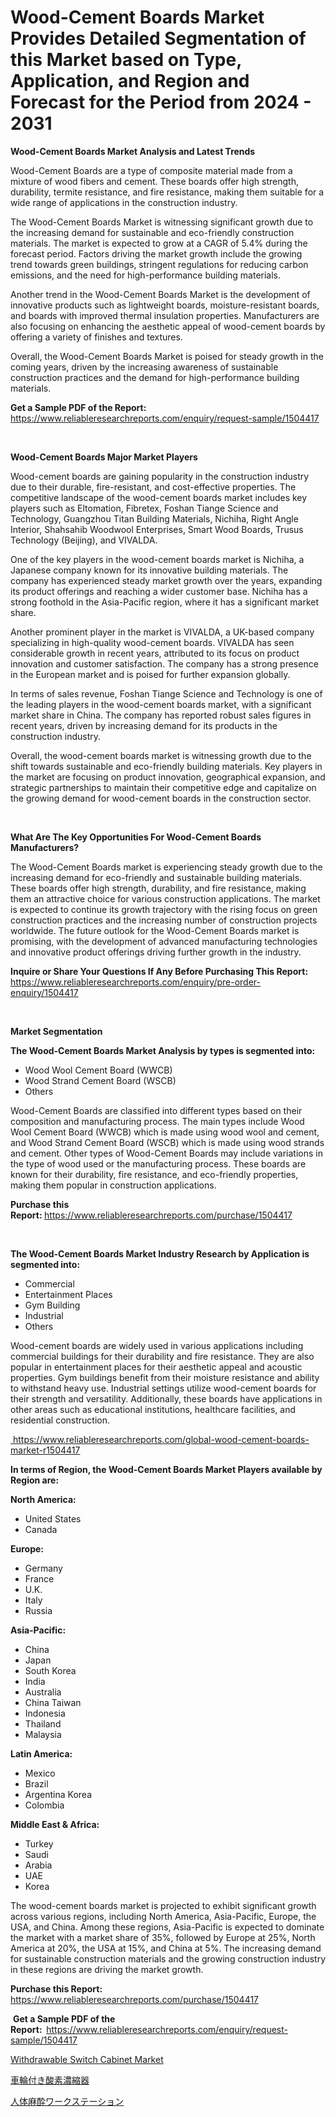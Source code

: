 <p><h1>Wood-Cement Boards Market Provides Detailed Segmentation of this Market based on Type, Application, and Region and Forecast for the Period from 2024 - 2031</h1></p><p><strong>Wood-Cement Boards Market Analysis and Latest Trends</strong></p>
<p><p>Wood-Cement Boards are a type of composite material made from a mixture of wood fibers and cement. These boards offer high strength, durability, termite resistance, and fire resistance, making them suitable for a wide range of applications in the construction industry.</p><p>The Wood-Cement Boards Market is witnessing significant growth due to the increasing demand for sustainable and eco-friendly construction materials. The market is expected to grow at a CAGR of 5.4% during the forecast period. Factors driving the market growth include the growing trend towards green buildings, stringent regulations for reducing carbon emissions, and the need for high-performance building materials.</p><p>Another trend in the Wood-Cement Boards Market is the development of innovative products such as lightweight boards, moisture-resistant boards, and boards with improved thermal insulation properties. Manufacturers are also focusing on enhancing the aesthetic appeal of wood-cement boards by offering a variety of finishes and textures.</p><p>Overall, the Wood-Cement Boards Market is poised for steady growth in the coming years, driven by the increasing awareness of sustainable construction practices and the demand for high-performance building materials.</p></p>
<p><strong>Get a Sample PDF of the Report:&nbsp;</strong> <a href="https://www.reliableresearchreports.com/enquiry/request-sample/1504417">https://www.reliableresearchreports.com/enquiry/request-sample/1504417</a></p>
<p>&nbsp;</p>
<p><strong>Wood-Cement Boards Major Market Players</strong></p>
<p><p>Wood-cement boards are gaining popularity in the construction industry due to their durable, fire-resistant, and cost-effective properties. The competitive landscape of the wood-cement boards market includes key players such as Eltomation, Fibretex, Foshan Tiange Science and Technology, Guangzhou Titan Building Materials, Nichiha, Right Angle Interior, Shahsahib Woodwool Enterprises, Smart Wood Boards, Trusus Technology (Beijing), and VIVALDA.</p><p>One of the key players in the wood-cement boards market is Nichiha, a Japanese company known for its innovative building materials. The company has experienced steady market growth over the years, expanding its product offerings and reaching a wider customer base. Nichiha has a strong foothold in the Asia-Pacific region, where it has a significant market share.</p><p>Another prominent player in the market is VIVALDA, a UK-based company specializing in high-quality wood-cement boards. VIVALDA has seen considerable growth in recent years, attributed to its focus on product innovation and customer satisfaction. The company has a strong presence in the European market and is poised for further expansion globally.</p><p>In terms of sales revenue, Foshan Tiange Science and Technology is one of the leading players in the wood-cement boards market, with a significant market share in China. The company has reported robust sales figures in recent years, driven by increasing demand for its products in the construction industry.</p><p>Overall, the wood-cement boards market is witnessing growth due to the shift towards sustainable and eco-friendly building materials. Key players in the market are focusing on product innovation, geographical expansion, and strategic partnerships to maintain their competitive edge and capitalize on the growing demand for wood-cement boards in the construction sector.</p></p>
<p>&nbsp;</p>
<p><strong>What Are The Key Opportunities For Wood-Cement Boards Manufacturers?</strong></p>
<p><p>The Wood-Cement Boards market is experiencing steady growth due to the increasing demand for eco-friendly and sustainable building materials. These boards offer high strength, durability, and fire resistance, making them an attractive choice for various construction applications. The market is expected to continue its growth trajectory with the rising focus on green construction practices and the increasing number of construction projects worldwide. The future outlook for the Wood-Cement Boards market is promising, with the development of advanced manufacturing technologies and innovative product offerings driving further growth in the industry.</p></p>
<p><strong>Inquire or Share Your Questions If Any Before Purchasing This Report:</strong> <a href="https://www.reliableresearchreports.com/enquiry/pre-order-enquiry/1504417">https://www.reliableresearchreports.com/enquiry/pre-order-enquiry/1504417</a></p>
<p>&nbsp;</p>
<p><strong>Market Segmentation</strong></p>
<p><strong>The Wood-Cement Boards Market Analysis by types is segmented into:</strong></p>
<p><ul><li>Wood Wool Cement Board (WWCB)</li><li>Wood Strand Cement Board (WSCB)</li><li>Others</li></ul></p>
<p><p>Wood-Cement Boards are classified into different types based on their composition and manufacturing process. The main types include Wood Wool Cement Board (WWCB) which is made using wood wool and cement, and Wood Strand Cement Board (WSCB) which is made using wood strands and cement. Other types of Wood-Cement Boards may include variations in the type of wood used or the manufacturing process. These boards are known for their durability, fire resistance, and eco-friendly properties, making them popular in construction applications.</p></p>
<p><strong>Purchase this Report:&nbsp;</strong><a href="https://www.reliableresearchreports.com/purchase/1504417">https://www.reliableresearchreports.com/purchase/1504417</a></p>
<p>&nbsp;</p>
<p><strong>The Wood-Cement Boards Market Industry Research by Application is segmented into:</strong></p>
<p><ul><li>Commercial</li><li>Entertainment Places</li><li>Gym Building</li><li>Industrial</li><li>Others</li></ul></p>
<p><p>Wood-cement boards are widely used in various applications including commercial buildings for their durability and fire resistance. They are also popular in entertainment places for their aesthetic appeal and acoustic properties. Gym buildings benefit from their moisture resistance and ability to withstand heavy use. Industrial settings utilize wood-cement boards for their strength and versatility. Additionally, these boards have applications in other areas such as educational institutions, healthcare facilities, and residential construction.</p></p>
<p><a href="https://www.reliableresearchreports.com/global-wood-cement-boards-market-r1504417">&nbsp;https://www.reliableresearchreports.com/global-wood-cement-boards-market-r1504417</a></p>
<p><strong>In terms of Region, the Wood-Cement Boards Market Players available by Region are:</strong></p>
<p>
    <p> <strong> North America: </strong>
        <ul>
            <li>United States</li>
            <li>Canada</li>
        </ul>
        </p> 
    <p> <strong> Europe: </strong>
        <ul>
            <li>Germany</li>
            <li>France</li>
            <li>U.K.</li>
            <li>Italy</li>
            <li>Russia</li>
        </ul>
        </p> 
    <p> <strong> Asia-Pacific: </strong>
        <ul>
            <li>China</li>
            <li>Japan</li>
            <li>South Korea</li>
            <li>India</li>
            <li>Australia</li>
            <li>China Taiwan</li>
            <li>Indonesia</li>
            <li>Thailand</li>
            <li>Malaysia</li>
        </ul>
        </p> 
    <p> <strong> Latin America: </strong>
        <ul>
            <li>Mexico</li>
            <li>Brazil</li>
            <li>Argentina Korea</li>
            <li>Colombia</li>
        </ul>
        </p> 
    <p> <strong> Middle East & Africa: </strong>
        <ul>
            <li>Turkey</li>
            <li>Saudi</li>
            <li>Arabia</li>
            <li>UAE</li>
            <li>Korea</li>
        </ul>
    </p>
    </p>
<p><p>The wood-cement boards market is projected to exhibit significant growth across various regions, including North America, Asia-Pacific, Europe, the USA, and China. Among these regions, Asia-Pacific is expected to dominate the market with a market share of 35%, followed by Europe at 25%, North America at 20%, the USA at 15%, and China at 5%. The increasing demand for sustainable construction materials and the growing construction industry in these regions are driving the market growth.</p></p>
<p><strong>Purchase this Report: </strong><a href="https://www.reliableresearchreports.com/purchase/1504417">https://www.reliableresearchreports.com/purchase/1504417</a></p>
<p>&nbsp;<strong>Get a Sample PDF of the Report:&nbsp;&nbsp;</strong><a href="https://www.reliableresearchreports.com/enquiry/request-sample/1504417">https://www.reliableresearchreports.com/enquiry/request-sample/1504417</a></p>
<p><strong></strong></p>
<p><p><a href="https://github.com/marthawweekle/Market-Research-Report-List-1/blob/main/withdrawable-switch-cabinet-market.md">Withdrawable Switch Cabinet Market</a></p><p><a href="https://github.com/alyle7648/Market-Research-Report-List-1/blob/main/965384995084.md">車輪付き酸素濃縮器</a></p><p><a href="https://github.com/leigh4852023/Market-Research-Report-List-1/blob/main/166353695085.md">人体麻酔ワークステーション</a></p></p>